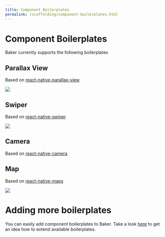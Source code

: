 ```yaml
---
title: Component Boilerplates
permalink: /scaffolding/component-boilerplates.html
---
```

# Component Boilerplates

Baker currently supports the following boilerplates

## Parallax View

Based on [react-native-parallax-view](https://github.com/lelandrichardson/react-native-parallax-view)

![](https://camo.githubusercontent.com/07df318dc85ff925e4043b9fd240315518733aa0/687474703a2f2f692e67697068792e636f6d2f785469546e65654362316e7061476f72686d2e676966)

## Swiper

Based on [react-native-swiper](https://github.com/leecade/react-native-swiper)

![](https://camo.githubusercontent.com/2bb70cd3dc3b94523811ab1536cc5ad30932d2be/687474703a2f2f692e696d6775722e636f6d2f7a7273617a41472e6769662532303d33303078)

## Camera

Based on [react-native-camera](https://github.com/lwansbrough/react-native-camera)

## Map

Based on [react-native-maps](https://github.com/lelandrichardson/react-native-maps)

![](https://camo.githubusercontent.com/32d70397b08fb63aa1eb6cad31983958036b060d/687474703a2f2f692e67697068792e636f6d2f336f3655426f50534c6c494b5132647637712e676966)

# Adding more boilerplates

You can easily add component boilerplates to Baker. Take a look [here](https://github.com/bakery/baker/tree/master/.baker/generators/component/templates/boilerplates) to get an idea how to extend available boilerplates.

